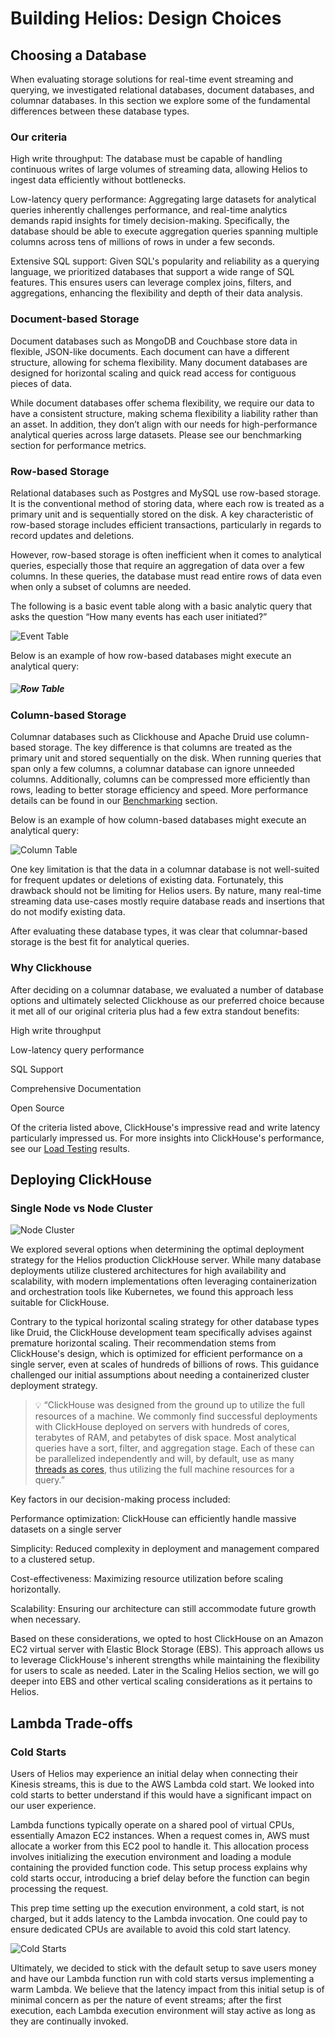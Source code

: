 # Building Helios: Design Choices

## Choosing a Database

When evaluating storage solutions for real-time event streaming and querying, we investigated relational databases, document databases, and columnar databases. In this section we explore some of the fundamental differences between these database types.

### Our criteria

<div class="icon-list">
<p><Icon name="ArrowTrendingUpIcon" /><span>High write throughput: The database must be capable of handling continuous writes of large volumes of streaming data, allowing Helios to ingest data efficiently without bottlenecks.</span></p>
<p><Icon name="BoltIcon" /><span>Low-latency query performance: Aggregating large datasets for analytical queries inherently challenges performance, and real-time analytics demands rapid insights for timely decision-making. Specifically, the database should be able to execute aggregation queries spanning multiple columns across tens of millions of rows in under a few seconds.</span></p>
<p><Icon name="CodeBracketIcon" /><span>Extensive SQL support: Given SQL's popularity and reliability as a querying language, we prioritized databases that support a wide range of SQL features. This ensures users can leverage complex joins, filters, and aggregations, enhancing the flexibility and depth of their data analysis.</span></p>
</div>

### Document-based Storage

Document databases such as MongoDB and Couchbase store data in flexible, JSON-like documents. Each document can have a different structure, allowing for schema flexibility. Many document databases are designed for horizontal scaling and quick read access for contiguous pieces of data.

While document databases offer schema flexibility, we require our data to have a consistent structure, making schema flexibility a liability rather than an asset. In addition, they don’t align with our needs for high-performance analytical queries across large datasets. Please see our benchmarking section for performance metrics.

### Row-based Storage

Relational databases such as Postgres and MySQL use row-based storage. It is the conventional method of storing data, where each row is treated as a primary unit and is sequentially stored on the disk. A key characteristic of row-based storage includes efficient transactions, particularly in regards to record updates and deletions.

However, row-based storage is often inefficient when it comes to analytical queries, especially those that require an aggregation of data over a few columns. In these queries, the database must read entire rows of data even when only a subset of columns are needed.

The following is a basic event table along with a basic analytic query that asks the question “How many events has each user initiated?”

![Event Table](/case_study/eventtable.png)

Below is an example of how row-based databases might execute an analytical query:

##### ![Row Table](/case_study/rowbased.png)

#####

### Column-based Storage

Columnar databases such as Clickhouse and Apache Druid use column-based storage. The key difference is that columns are treated as the primary unit and stored sequentially on the disk. When running queries that span only a few columns, a columnar database can ignore unneeded columns. Additionally, columns can be compressed more efficiently than rows, leading to better storage efficiency and speed. More performance details can be found in our [Benchmarking](./load-testing.md#benchmarking) section.

Below is an example of how column-based databases might execute an analytical query:

![Column Table](/case_study/columnbased.png)

One key limitation is that the data in a columnar database is not well-suited for frequent updates or deletions of existing data. Fortunately, this drawback should not be limiting for Helios users. By nature, many real-time streaming data use-cases mostly require database reads and insertions that do not modify existing data.

After evaluating these database types, it was clear that columnar-based storage is the best fit for analytical queries.

### Why Clickhouse

After deciding on a columnar database, we evaluated a number of database options and ultimately selected Clickhouse as our preferred choice because it met all of our original criteria plus had a few extra standout benefits:

<div class="icon-list">
<p><Icon name="ArrowTrendingUpIcon" /><span>High write throughput</span></p>
<p><Icon name="BoltIcon" /><span>Low-latency query performance</span></p>
<p><Icon name="CodeBracketIcon" /><TippyWrapper content="Provides the most support for ANSI SQL compared to the other columnar databases we evaluated such as Apache Druid and Apache Pinot, allowing users to leverage familiar query syntax and features">SQL Support</TippyWrapper></p>
<p><Icon name="DocumentTextIcon" /><span>Comprehensive Documentation</span></p>
<p><Icon name="LockOpenIcon" /><span>Open Source</span></p>
</div>

Of the criteria listed above, ClickHouse's impressive read and write latency particularly impressed us. For more insights into ClickHouse's performance, see our [Load Testing](./load-testing.md) results.

## Deploying ClickHouse

### Single Node vs Node Cluster

![Node Cluster](/case_study/node_cluster_opt.png)

We explored several options when determining the optimal deployment strategy for the Helios production ClickHouse server. While many database deployments utilize clustered architectures for high availability and scalability, with modern implementations often leveraging containerization and orchestration tools like Kubernetes, we found this approach less suitable for ClickHouse.

Contrary to the typical horizontal scaling strategy for other database types like Druid, the ClickHouse development team specifically advises against premature horizontal scaling. Their recommendation stems from ClickHouse's design, which is optimized for efficient performance on a single server, even at scales of hundreds of billions of rows. This guidance challenged our initial assumptions about needing a containerized cluster deployment strategy.

> 💡 “ClickHouse was designed from the ground up to utilize the full resources of a machine. We commonly find successful deployments with ClickHouse deployed on servers with hundreds of cores, terabytes of RAM, and petabytes of disk space. Most analytical queries have a sort, filter, and aggregation stage. Each of these can be parallelized independently and will, by default, use as many [threads as cores](https://clickhouse.com/docs/en/operations/settings/settings/#settings-max_threads), thus utilizing the full machine resources for a query.”

Key factors in our decision-making process included:

<div class="icon-list">
<p><Icon name="CpuChipIcon" /><span>Performance optimization: ClickHouse can efficiently handle massive datasets on a single server</span></p>
<p><Icon name="CircleStackIcon" /><span>Simplicity: Reduced complexity in deployment and management compared to a clustered setup.</span></p>
<p><Icon name="CurrencyDollarIcon" /><span>Cost-effectiveness: Maximizing resource utilization before scaling horizontally.</span></p>
<p><Icon name="ArrowsPointingOutIcon" /><span>Scalability: Ensuring our architecture can still accommodate future growth when necessary.</span></p>
</div>

Based on these considerations, we opted to host ClickHouse on an Amazon EC2 virtual server with Elastic Block Storage (EBS). This approach allows us to leverage ClickHouse's inherent strengths while maintaining the flexibility for users to scale as needed. Later in the Scaling Helios section, we will go deeper into EBS and other vertical scaling considerations as it pertains to Helios.

## Lambda Trade-offs

### Cold Starts

Users of Helios may experience an initial delay when connecting their Kinesis streams, this is due to the AWS Lambda cold start. We looked into cold starts to better understand if this would have a significant impact on our user experience.

Lambda functions typically operate on a shared pool of virtual CPUs, essentially Amazon EC2 instances. When a request comes in, AWS must allocate a worker from this EC2 pool to handle it. This allocation process involves initializing the execution environment and loading a module containing the provided function code. This setup process explains why cold starts occur, introducing a brief delay before the function can begin processing the request.

This prep time setting up the execution environment, a cold start, is not charged, but it adds latency to the Lambda invocation. One could pay to ensure dedicated CPUs are available to avoid this cold start latency.

![Cold Starts](/case_study/lambdacoldstarts.png)

Ultimately, we decided to stick with the default setup to save users money and have our Lambda function run with cold starts versus implementing a warm Lambda. We believe that the latency impact from this initial setup is of minimal concern as per the nature of event streams; after the first execution, each Lambda execution environment will stay active as long as they are continually invoked.

